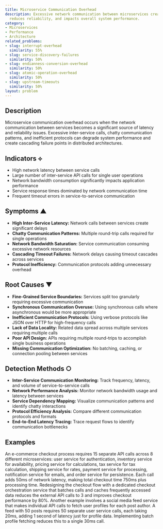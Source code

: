```yaml
---
title: Microservice Communication Overhead
description: Excessive network communication between microservices creates latency,
  reduces reliability, and impacts overall system performance.
category:
- Microservices
- Performance
- Architecture
related_problems:
- slug: interrupt-overhead
  similarity: 55%
- slug: service-discovery-failures
  similarity: 50%
- slug: endianness-conversion-overhead
  similarity: 50%
- slug: atomic-operation-overhead
  similarity: 50%
- slug: upstream-timeouts
  similarity: 50%
layout: problem
---
```


## Description

Microservice communication overhead occurs when the network communication between services becomes a significant source of latency and reliability issues. Excessive inter-service calls, chatty communication patterns, and inefficient protocols can degrade system performance and create cascading failure points in distributed architectures.

## Indicators ⟡

- High network latency between service calls
- Large number of inter-service API calls for single user operations
- Network bandwidth consumption significantly impacts application performance
- Service response times dominated by network communication time
- Frequent timeout errors in service-to-service communication

## Symptoms ▲

- **High Inter-Service Latency:** Network calls between services create significant delays
- **Chatty Communication Patterns:** Multiple round-trip calls required for single operations
- **Network Bandwidth Saturation:** Service communication consuming excessive network resources
- **Cascading Timeout Failures:** Network delays causing timeout cascades across services
- **Protocol Inefficiency:** Communication protocols adding unnecessary overhead

## Root Causes ▼

- **Fine-Grained Service Boundaries:** Services split too granularly requiring excessive communication
- **Synchronous Communication Overuse:** Using synchronous calls where asynchronous would be more appropriate
- **Inefficient Communication Protocols:** Using verbose protocols like JSON over HTTP for high-frequency calls
- **Lack of Data Locality:** Related data spread across multiple services requiring multiple calls
- **Poor API Design:** APIs requiring multiple round-trips to accomplish single business operations
- **Missing Communication Optimization:** No batching, caching, or connection pooling between services

## Detection Methods ○

- **Inter-Service Communication Monitoring:** Track frequency, latency, and volume of service-to-service calls
- **Network Performance Analysis:** Monitor network bandwidth usage and latency between services
- **Service Dependency Mapping:** Visualize communication patterns and identify chatty interactions
- **Protocol Efficiency Analysis:** Compare different communication protocols and formats
- **End-to-End Latency Tracing:** Trace request flows to identify communication bottlenecks

## Examples

An e-commerce checkout process requires 15 separate API calls across 8 different microservices: user service for authentication, inventory service for availability, pricing service for calculations, tax service for tax calculation, shipping service for rates, payment service for processing, notification service for emails, and order service for persistence. Each call adds 50ms of network latency, making total checkout time 750ms plus processing time. Redesigning the checkout flow with a dedicated checkout orchestration service that batches calls and caches frequently accessed data reduces the external API calls to 3 and improves checkout performance by 80%. Another example involves a social media feed service that makes individual API calls to fetch user profiles for each post author. A feed with 50 posts requires 50 separate user service calls, each taking 20ms, adding 1 second of latency just for profile data. Implementing batch profile fetching reduces this to a single 30ms call.